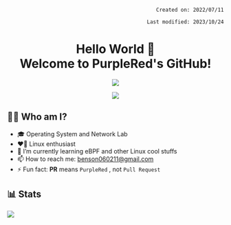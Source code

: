 <p align="right"><code>Created on: 2022/07/11</code></p>
<p align="right"><code>Last modified: 2023/10/24</code></p>

<h1 align="center">
  Hello World 👋<br>
  Welcome to PurpleRed's GitHub!
</h1>

<p align="center"><img src="https://komarev.com/ghpvc/?username=PurpleRed0602&label=You+are+Visitor+No.&color=blueviolet"></p>

<p align="center"><img src="https://i.imgur.com/PCJnYSg.gif"></p>

<h2>🙋‍♂️ Who am I?</h2>

- 🎓 Operating System and Network Lab
- ❤️‍🔥 Linux enthusiast
- 🌱 I’m currently learning eBPF and other Linux cool stuffs
- 📫 How to reach me: benson060211@gmail.com
- ⚡ Fun fact: **PR** means `PurpleRed` , not `Pull Request`

<h2>📊 Stats</h2>
<p align="left"><img src="https://github-readme-stats.vercel.app/api/top-langs/?username=IamPurpleRed&layout=compact&hide=makefile,php"></p>
